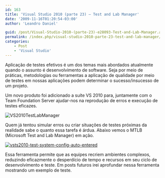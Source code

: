 ```yaml
---
id: 163
title: 'Visual Studio 2010 (parte 23) – Test and Lab Manager'
date: '2009-11-16T01:20:54-03:00'
author: 'Leandro Daniel'

guid: /post/Visual-Studio-2010-(parte-23)-e28093-Test-and-Lab-Manager.aspx
permalink: /index.php/visual-studio-2010-parte-23-test-and-lab-manager/
categories:
    - Post
    - 'Visual Studio'
---
```


Aplicação de testes efetivos é um dos temas mais abordados atualmente quando o assunto é desenvolvimento de software. Seja por meio de práticas, metodologias ou ferramentas a aplicação de qualidade por meio de testes em nossas aplicações podem determinar o sucesso/insucesso de um projeto.

Um novo produto foi adicionado a suíte VS 2010 para, juntamente com o Team Foundation Server ajudar-nos na reprodução de erros e execução de testes eficazes.

![VS2010TestLabManager](http://leandrodaniel.com/pics/WindowsLiveWriter/VisualStudio2010parte23TestandLabManager/0F40A2BD/VS2010TestLabManager.gif "VS2010TestLabManager")

Quem já tentou simular erros ou criar situações de testes próximas da realidade sabe o quanto essa tarefa é árdua. Abaixo vemos o MTLB (Microsoft Test and Lab Manager) em ação.

[![vsts2010-test-system-config-auto-entered](http://leandrodaniel.com/pics/WindowsLiveWriter/VisualStudio2010parte23TestandLabManager/59B7BACA/vsts2010testsystemconfigautoentered_thumb.png "vsts2010-test-system-config-auto-entered")](http://leandrodaniel.com/pics/WindowsLiveWriter/VisualStudio2010parte23TestandLabManager/35A28608/vsts2010testsystemconfigautoentered.png)

Essa ferramenta permite que as equipes recriem ambientes complexos, reduzindo eficazmente o desperdício de tempo e recursos em seu ciclo de desenvolvimento e teste. Em posts futuros irei aprofundar nessa ferramenta mostrando um exemplo de teste.